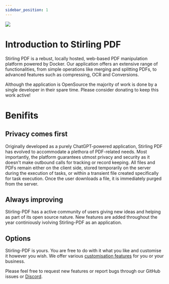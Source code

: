 ```yaml
---
sidebar_position: 1
---
```


![](https://raw.githubusercontent.com/Frooodle/Stirling-PDF/main/docs/stirling.png)

# Introduction to Stirling PDF

Stirling PDF is a rebust, locally hosted, web-based PDF manipulation platform powered by Docker. Our application offers an extensive range of functionalities, from simple operations like merging and splitting PDFs, to advanced features such as compressing, OCR and Conversions. 

Although the application is OpenSource the majority of work is done by a single developer in their spare time. Please consider donating to keep this work active!

# Benifits 

## Privacy comes first
Originally developed as a purely ChatGPT-powered application, Stirling PDF has evolved to accommodate a plethora of PDF-related needs. Most importantly, the platform guarantees utmost privacy and security as it doesn't make outbound calls for tracking or record keeping. All files and PDFs remain either on the client side, stored temporarily on the server during the execution of tasks, or within a transient file created specifically for task execution. Once the user downloads a file, it is immediately purged from the server.


## Always improving
Stirling-PDF has a active community of users giving new ideas and helping as part of its open source nature. New features are added throughout the year continiously ivolving Stirling-PDF as an application.

## Options
Stirling-PDF is yours.
You are free to do with it what you like and customise it however you wish. We offer various [customisation features](http://TODO) for you or your business. 


Please feel free to request new features or report bugs through our GitHub issues or [Discord](https://discord.gg/Cn8pWhQRxZ).
